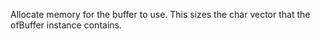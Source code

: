 Allocate memory for the buffer to use. This sizes the char vector that the ofBuffer instance contains.

